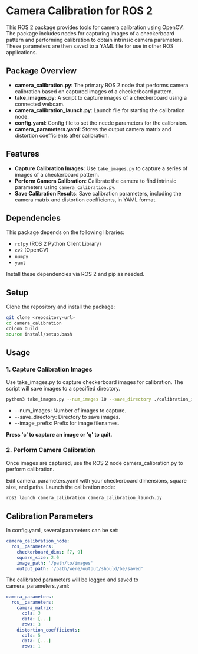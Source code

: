 # Camera Calibration for ROS 2

This ROS 2 package provides tools for camera calibration using OpenCV. The package includes nodes for capturing images of a checkerboard pattern and performing calibration to obtain intrinsic camera parameters. These parameters are then saved to a YAML file for use in other ROS applications.

## Package Overview

- **camera_calibration.py**: The primary ROS 2 node that performs camera calibration based on captured images of a checkerboard pattern.
- **take_images.py**: A script to capture images of a checkerboard using a connected webcam.
- **camera_calibration_launch.py**: Launch file for starting the calibration node.
- **config.yaml**: Config file to set the neede parameters for the calibraion.
- **camera_parameters.yaml**: Stores the output camera matrix and distortion coefficients after calibration.

## Features

- **Capture Calibration Images**: Use `take_images.py` to capture a series of images of a checkerboard pattern.
- **Perform Camera Calibration**: Calibrate the camera to find intrinsic parameters using `camera_calibration.py`.
- **Save Calibration Results**: Save calibration parameters, including the camera matrix and distortion coefficients, in YAML format.

## Dependencies

This package depends on the following libraries:

- `rclpy` (ROS 2 Python Client Library)
- `cv2` (OpenCV)
- `numpy`
- `yaml`

Install these dependencies via ROS 2 and pip as needed.

## Setup

Clone the repository and install the package:

```bash
git clone <repository-url>
cd camera_calibration
colcon build
source install/setup.bash
```

## Usage
### 1. Capture Calibration Images

Use take_images.py to capture checkerboard images for calibration. The script will save images to a specified directory.

```bash
python3 take_images.py --num_images 10 --save_directory ./calibration_images --image_prefix checkerboard_image_
```
- --num_images: Number of images to capture.
- --save_directory: Directory to save images.
- --image_prefix: Prefix for image filenames.

**Press 'c' to capture an image or 'q' to quit.**

### 2. Perform Camera Calibration

Once images are captured, use the ROS 2 node camera_calibration.py to perform calibration.

Edit camera_parameters.yaml with your checkerboard dimensions, square size, and paths.
Launch the calibration node:

```bash
ros2 launch camera_calibration camera_calibration_launch.py
```

## Calibration Parameters

In config.yaml, several parameters can be set:

```yaml
camera_calibration_node:
  ros__parameters:
    checkerboard_dims: [7, 9]
    square_size: 2.0
    image_path: '/path/to/images'
    output_path: '/path/were/output/should/be/saved'
```

The calibrated parameters will be logged and saved to camera_parameters.yaml:

```yaml
camera_parameters:
  ros__parameters:
    camera_matrix:
      cols: 3
      data: [...]
      rows: 3
    distortion_coefficients:
      cols: 5
      data: [...]
      rows: 1
```
